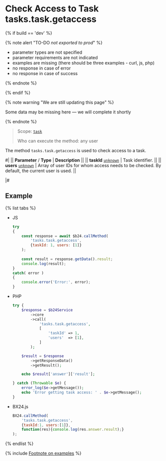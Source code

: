 # Check Access to Task tasks.task.getaccess

{% if build == 'dev' %}

{% note alert "TO-DO _not exported to prod_" %}

- parameter types are not specified
- parameter requirements are not indicated
- examples are missing (there should be three examples - curl, js, php)
- no response in case of error
- no response in case of success
 
{% endnote %}

{% endif %}

{% note warning "We are still updating this page" %}

Some data may be missing here — we will complete it shortly

{% endnote %}

> Scope: [`task`](../scopes/permissions.md)
>
> Who can execute the method: any user

The method `tasks.task.getaccess` is used to check access to a task.

#|
|| **Parameter** / **Type** | **Description** ||
|| **taskId**
[`unknown`](../data-types.md) | Task identifier. ||
|| **users**
[`unknown`](../data-types.md) | Array of user IDs for whom access needs to be checked. By default, the current user is used. ||

|#

## Example

{% list tabs %}

- JS


    ```js
    try
    {
    	const response = await $b24.callMethod(
    		'tasks.task.getaccess',
    		{taskId: 1, users: [1]}
    	);
    	
    	const result = response.getData().result;
    	console.log(result);
    }
    catch( error )
    {
    	console.error('Error:', error);
    }
    ```

- PHP


    ```php
    try {
        $response = $b24Service
            ->core
            ->call(
                'tasks.task.getaccess',
                [
                    'taskId' => 1,
                    'users'  => [1],
                ]
            );
    
        $result = $response
            ->getResponseData()
            ->getResult();
    
        echo $result['answer']['result'];
    
    } catch (Throwable $e) {
        error_log($e->getMessage());
        echo 'Error getting task access: ' . $e->getMessage();
    }
    ```

- BX24.js

    ```js
    BX24.callMethod(
        'tasks.task.getaccess',
        {taskId:1, users:[1]},
        function(res){console.log(res.answer.result);}
    );
    ```

{% endlist %}

{% include [Footnote on examples](../../_includes/examples.md) %}